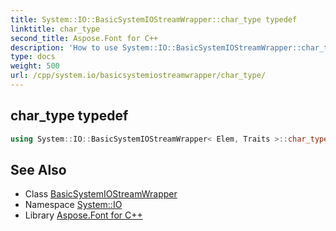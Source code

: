 ```yaml
---
title: System::IO::BasicSystemIOStreamWrapper::char_type typedef
linktitle: char_type
second_title: Aspose.Font for C++
description: 'How to use System::IO::BasicSystemIOStreamWrapper::char_type typedef of System::IO::BasicSystemIOStreamWrapper class in C++.'
type: docs
weight: 500
url: /cpp/system.io/basicsystemiostreamwrapper/char_type/
---
```

## char_type typedef




```cpp
using System::IO::BasicSystemIOStreamWrapper< Elem, Traits >::char_type =  Elem
```

## See Also

* Class [BasicSystemIOStreamWrapper](../)
* Namespace [System::IO](../../)
* Library [Aspose.Font for C++](../../../)
